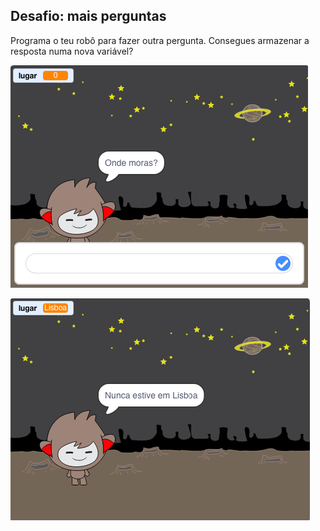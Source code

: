 ## Desafio: mais perguntas

Programa o teu robô para fazer outra pergunta. Consegues armazenar a resposta numa nova variável?

![Mais perguntas](images/chatbot-question1.png)

![Mais perguntas](images/chatbot-question2.png)